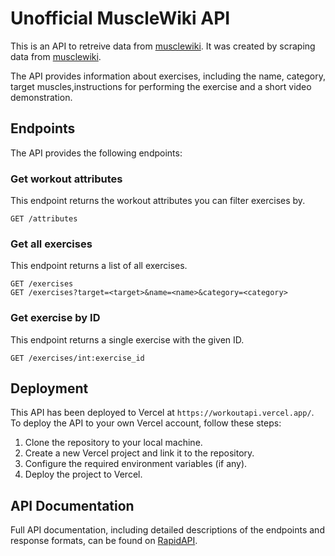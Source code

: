 # Unofficial MuscleWiki API
This is an API to retreive data from [musclewiki](https://musclewiki.com/). It was created by scraping data from [musclewiki](https://musclewiki.com/).

The API provides information about exercises, including the name, category, target muscles,instructions for performing the exercise and a short video demonstration.

## Endpoints
The API provides the following endpoints:

### Get workout attributes
This endpoint returns the workout attributes you can filter exercises by.
```
GET /attributes
```

### Get all exercises

This endpoint returns a list of all exercises.

```
GET /exercises
GET /exercises?target=<target>&name=<name>&category=<category>
```

### Get exercise by ID
This endpoint returns a single exercise with the given ID.
```
GET /exercises/int:exercise_id
```

## Deployment
This API has been deployed to Vercel at `https://workoutapi.vercel.app/`. To deploy the API to your own Vercel account, follow these steps:

1. Clone the repository to your local machine.
2. Create a new Vercel project and link it to the repository.
3. Configure the required environment variables (if any).
4. Deploy the project to Vercel.

## API Documentation
Full API documentation, including detailed descriptions of the endpoints and response formats, can be found on [RapidAPI](https://rapidapi.com/rahulbanerjee26/api/musclewiki).

